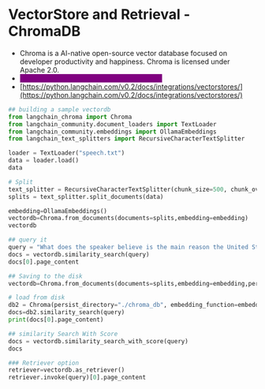 # VectorStore and Retrieval - ChromaDB

* Chroma is a AI-native open-source vector database focused on developer productivity and happiness. Chroma is licensed under Apache 2.0.
* <mark style="color:purple;background-color:purple;">**When we save it to the disk, it uses sqlite3**</mark>
* [https://python.langchain.com/v0.2/docs/integrations/vectorstores/](https://python.langchain.com/v0.2/docs/integrations/vectorstores/)

```python
## building a sample vectordb
from langchain_chroma import Chroma
from langchain_community.document_loaders import TextLoader
from langchain_community.embeddings import OllamaEmbeddings
from langchain_text_splitters import RecursiveCharacterTextSplitter

loader = TextLoader("speech.txt")
data = loader.load()
data

# Split
text_splitter = RecursiveCharacterTextSplitter(chunk_size=500, chunk_overlap=0)
splits = text_splitter.split_documents(data)

embedding=OllamaEmbeddings()
vectordb=Chroma.from_documents(documents=splits,embedding=embedding)
vectordb

## query it
query = "What does the speaker believe is the main reason the United States should enter the war?"
docs = vectordb.similarity_search(query)
docs[0].page_content

## Saving to the disk
vectordb=Chroma.from_documents(documents=splits,embedding=embedding,persist_directory="./chroma_db")

# load from disk
db2 = Chroma(persist_directory="./chroma_db", embedding_function=embedding)
docs=db2.similarity_search(query)
print(docs[0].page_content)

## similarity Search With Score
docs = vectordb.similarity_search_with_score(query)
docs

### Retriever option
retriever=vectordb.as_retriever()
retriever.invoke(query)[0].page_content
```
